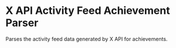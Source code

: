 # X API Activity Feed Achievement Parser
Parses the activity feed data generated by X API for achievements.
